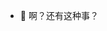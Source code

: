 - 👋 啊？还有这种事？


<!--START_SECTION:waka-->
<!--END_SECTION:waka-->

<!---
wangyaominde/wangyaominde is a ✨ special ✨ repository because its `README.md` (this file) appears on your GitHub profile.
You can click the Preview link to take a look at your changes.
--->
